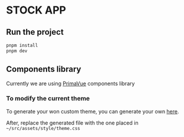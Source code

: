 # STOCK APP

## Run the project

```sh
pnpm install
pnpm dev
```

## Components library

Currently we are using [PrimaVue](https://primevue.org/) components library

### To modify the current theme

To generate your won custom theme, you can generate your own [here](https://designer.primevue.org/#/).

After, replace the generated file with the one placed in `~/src/assets/style/theme.css`
